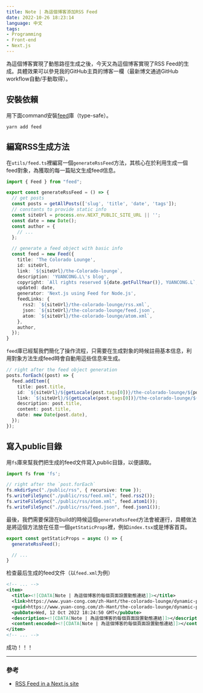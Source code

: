 ```yaml
---
title: Note | 為這個博客添加RSS Feed
date: 2022-10-26 18:23:14
language: 中文
tags:
- Programming
- Front-end
- Next.js
---
```


為這個博客實現了動態路徑生成之後，今天又為這個博客實現了RSS Feed的生成。具體效果可以參見我的GitHub主頁的博客一欄（最新博文通過GitHub workflow自動/手動取得）。

## 安裝依賴

用下面command安裝[feed](https://www.npmjs.com/package/feed)庫（type-safe）。

```shell
yarn add feed
```

## 編寫RSS生成方法

在`utils/feed.ts`裡編寫一個`generateRssFeed`方法，其核心在於利用生成一個feed對象，為獲取的每一篇貼文生成feed信息。

```typescript
import { Feed } from "feed";

export const generateRssFeed = () => {
  // get posts
  const posts = getAllPosts(['slug', 'title', 'date', 'tags']);
  // constants to provide static info
  const siteUrl = process.env.NEXT_PUBLIC_SITE_URL || '';
  const date = new Date();
  const author = {
    // ...
  };

  // generate a feed object with basic info
  const feed = new Feed({
    title: 'The Colorado Lounge',
    id: siteUrl,
    link: `${siteUrl}/the-Colorado-lounge`,
    description: 'YUANCONG.L\'s blog',
    copyright: `All rights reserved ${date.getFullYear()}, YUANCONG.L`,
    updated: date,
    generator: 'Next.js using Feed for Node.js',
    feedLinks: {
      rss2: `${siteUrl}/the-colorado-lounge/rss.xml`,
      json: `${siteUrl}/the-colorado-lounge/feed.json`,
      atom: `${siteUrl}/the-colorado-lounge/atom.xml`,
    },
    author,
  });
}
```

`feed`庫已經幫我們簡化了操作流程，只需要在生成對象的時候註冊基本信息，利用對象方法生成feed時會自動用這些信息來生成。

```typescript
// right after the feed object generation
posts.forEach((post) => {
  feed.addItem({
    title: post.title,
    id: `${siteUrl}/${getLocale(post.tags[0])}/the-colorado-lounge/${post.slug}`,
    link: `${siteUrl}/${getLocale(post.tags[0])}/the-colorado-lounge/${post.slug}`,
    description: post.title,
    content: post.title,
    date: new Date(post.date),
  });
});
```

## 寫入public目錄

用`fs`庫來幫我們把生成的feed文件寫入public目錄，以便讀取。

```typescript
import fs from 'fs';

// right after the `post.forEach`
fs.mkdirSync("./public/rss", { recursive: true });
fs.writeFileSync("./public/rss/feed.xml", feed.rss2());
fs.writeFileSync("./public/rss/atom.xml", feed.atom1());
fs.writeFileSync("./public/rss/feed.json", feed.json1());
```

最後，我們需要保證在build的時候這個`generateRssFeed`方法會被運行，具體做法是將這個方法放在任意一個`getStaticProps`裡，例如`index.tsx`或是博客首頁。

```typescript
export const getStaticProps = async () => {
  generateRssFeed();

  // ...
}
```

检查最后生成的feed文件（以`feed.xml`为例）

```xml
<!-- ... -->
<item>
  <title><![CDATA[Note | 為這個博客的每個頁面設置動態連結]]></title>
  <link>https://www.yuan-cong.com/zh-Hant/the-colorado-lounge/dynamic-post-path</link>
  <guid>https://www.yuan-cong.com/zh-Hant/the-colorado-lounge/dynamic-post-path</guid>
  <pubDate>Wed, 12 Oct 2022 18:24:50 GMT</pubDate>
  <description><![CDATA[Note | 為這個博客的每個頁面設置動態連結]]></description>
  <content:encoded><![CDATA[Note | 為這個博客的每個頁面設置動態連結]]></content:encoded>
</item>
<!-- ... -->
```

成功！！！

---

### 參考

* [RSS Feed in a Next.js site](https://sreetamdas.com/blog/rss-for-nextjs)
